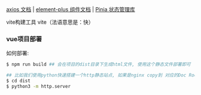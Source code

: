[axios 文档](https://axios.nodejs.cn/docs/intro)  |  [element-plus 组件文档](https://element-plus.org/zh-CN/component/button.html)  |  [Pinia 状态管理库](https://pinia.web3doc.top/introduction.html) 

vite构建工具 vite（法语意思是：快）

###  vue项目部署

如何部署:

```sh
$ npm run build ## 会在项目的dist目录下生成html文件, 使用这个静态文件部署即可

## 比如我们使用python快速搭建一个http静态站点, 如果是nginx copy到 对应的Doc Root位置
$ cd dist
$ python3 -m http.server
```